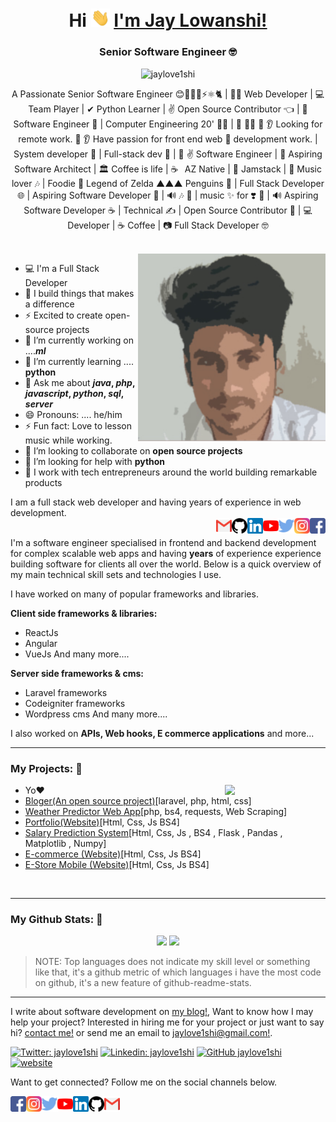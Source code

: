 <h1 align="center">
	Hi 
	<img src="https://raw.githubusercontent.com/jaylove1shi/jaylove1shi/main/hi.gif" width="30px">
	<a href="//jaylove1shi.com"> I'm Jay Lowanshi! </a> 
</h1>

<h3 align="center">Senior Software Engineer 🤓 </h3>

<p align="center"> 
	<img src='https://komarev.com/ghpvc/?username=jaylove1shi' alt='jaylove1shi'/>
</p>

<p align="center">
	A Passionate Senior Software Engineer 😊👨🏻‍💻⚡⚛️🐈 | 👨‍💻 Web Developer | 💻 Team Player | ✔ Python Learner | ✌ Open Source Contributor 👈 | 🧐 Software Engineer 🤘 |  Computer Engineering 20' 👨‍🎓 | 👊 👨‍💻 👀 👂 Looking for remote work. 👀 👂 Have passion for front end web 🌠 development work. | System developer 🤖 | Full-stack dev 🚀 | 🎉 ✌️ Software Engineer | 🚀 Aspiring Software Architect | 🏛 Coffee is life | ☕️⠀AZ Native | 🌵 Jamstack | 🥑 Music lover 🎶 | Foodie 🍜 Legend of Zelda ▲▲▲ Penguins 🐧 | Full Stack Developer 🌐 | Aspiring Software Developer 👾 | 🔊  🎶 🐨 |  music ✨ for ❣️ 🤖 |  🔊 Aspiring Software Developer ☕ | Technical ✍ | Open Source Contributor 🖤 | 💻 Developer | ☕️ Coffee |  📷 Full Stack Developer 🤓
</p>

<br>

<img align="right" width="300" height="300" alt="Profile" src="https://raw.githubusercontent.com/jaylove1shi/jaylove1shi/main/profile.jpg" />

- 💻 I'm a Full Stack Developer
- 🔭 I build things that makes a difference
- ⚡ Excited to create open-source projects
- 🔭 I’m currently working on ....***ml***
- 🌱 I’m currently learning .... **python**
- 💬 Ask me about ***java*, *php*, *javascript*, *python*, *sql*, *server***
- 😄 Pronouns: .... he/him
- ⚡ Fun fact: Love to lesson music while working.
- 👯 I’m looking to collaborate on **open source projects**
- 🤔 I’m looking for help with  **python**
- 💜 I work with tech entrepreneurs around the world building remarkable products

<div class="text-right">
<div align="left">
I am a full stack web developer and having years of experience in web development.
</div>
<a href="https://www.facebook.com/jaylove1shi">
<img align="right" alt="Jay's Facebook" width="25px" src="https://raw.githubusercontent.com/jaylove1shi/jaylove1shi/main/fb.svg" />
</a>
<a href="https://www.instagram.com/jaylove1shi/">
<img align="right" alt="Jay's Instagram" width="25px" src="https://raw.githubusercontent.com/jaylove1shi/jaylove1shi/main/insta.svg" />
</a>
<a href="https://twitter.com/jaylove1shi">
<img align="right" alt="Jay's Twitter" width="25px" src="https://raw.githubusercontent.com/jaylove1shi/jaylove1shi/main/twitter.svg" />
</a>
<a href="https://www.youtube.com/channel/UCQNH2Az50G6Av2_eUyroZuQ">
<img align="right" alt="Jay's Youtube" width="25px" src="https://raw.githubusercontent.com/jaylove1shi/jaylove1shi/main/youtube.svg" />
</a>
<a href="https://www.linkedin.com/in/jaylove1shi">
<img align="right" alt="Jay's Linkdein" width="25px" src="https://raw.githubusercontent.com/jaylove1shi/jaylove1shi/main/linkedin.svg" /> 
</a>
<a href="https://github.com/jaylove1shi">
<img align="right" alt="Jay's Github" width="25px" src="https://raw.githubusercontent.com/jaylove1shi/jaylove1shi/main/github.svg" />
</a>
<a href="mailto:jaylove1shi@gmail.com">
<img align="right" alt="Jay's Mail" width="25px" src="https://raw.githubusercontent.com/jaylove1shi/jaylove1shi/main/email.png" />
</a>
</div>

<br>

I'm a software engineer specialised in frontend and backend development for complex scalable web apps and having **years** of experience experience building software for clients all over the world. Below is a quick overview of my main technical skill sets and technologies I use.

I have worked on many of popular frameworks and libraries.

**Client side frameworks & libraries:**
- ReactJs
- Angular
- VueJs And many more....

**Server side frameworks & cms:**
- Laravel frameworks
- Codeigniter frameworks
- Wordpress cms And many more....

I also worked on **APIs, Web hooks, E commerce applications** and more...
<br>
<hr/>


### My Projects: 🖤
<img align="right" src="https://raw.githubusercontent.com/jaylove1shi/jaylove1shi/main/dev.gif" width="32%"/>

- Yo❤️
- [Bloger(An open source project)](https://github.com/)[laravel, php, html, css]
- [Weather Predictor Web App](https://github.com/)[php, bs4, requests, Web Scraping]
- [Portfolio(Website)](https://github.com)[Html, Css, Js BS4]
- [Salary Prediction System](https://github.com/)[Html, Css, Js , BS4 , Flask , Pandas , Matplotlib , Numpy]
- [E-commerce (Website)](https://github.com)[Html, Css, Js BS4]
- [E-Store Mobile (Website)](https://github.com)[Html, Css, Js BS4]
<br>
<hr/>


### My Github Stats: 🖤
<p align="center"> 
	<img  height="150" src="https://github-readme-stats.vercel.app/api?username=jaylove1shi&show_icons=true&hide_border=true">	
	<img height="150" src="https://github-readme-stats.vercel.app/api/top-langs/?username=anuraghazra&layout=compact"/>
</p>

>NOTE: Top languages does not indicate my skill level or something like that, it's a github metric of which languages i have the most code on github, it's a new feature of github-readme-stats.

<hr/>


I write about software development on [my blog!](https://www.jaylove1shi.com), Want to know how I may help your project? Interested in hiring me for your project or just want to say hi? [contact me!](https://www.jaylove1shi.com/contact-me) or send me an email to [jaylove1shi@gmail.com!](mailto:jaylove1shi@gmail.com).

[![Twitter: jaylove1shi](https://img.shields.io/twitter/follow/jaylove1shi?style=social)](https://twitter.com/jaylove1shi)
[![Linkedin: jaylove1shi](https://img.shields.io/badge/-jaylove1shi-blue?style=flat-square&logo=Linkedin&logoColor=white&link=https://www.linkedin.com/in/jaylove1shi/)](https://www.linkedin.com/in/jaylove1shi/)
[![GitHub jaylove1shi](https://img.shields.io/github/followers/jaylove1shi?label=follow&style=social)](https://github.com/jaylove1shi)
[![website](https://img.shields.io/badge/Blog-jaylove1shi.com-2648ff?style=flat-square&logo=google-chrome)](https://www.jaylove1shi.com)

Want to get connected? Follow me on the social channels below.

<p>
<a href="https://www.facebook.com/jaylove1shi">
	<img align="left" alt="Jay's Facebook" width="25px" src="https://raw.githubusercontent.com/jaylove1shi/jaylove1shi/main/fb.svg" />
</a>
<a href="https://www.instagram.com/jaylove1shi/">
	<img align="left" alt="Jay's Instagram" width="25px" src="https://raw.githubusercontent.com/jaylove1shi/jaylove1shi/main/insta.svg" />
</a>
<a href="https://twitter.com/jaylove1shi">
	<img align="left" alt="Jay's Twitter" width="25px" src="https://raw.githubusercontent.com/jaylove1shi/jaylove1shi/main/twitter.svg" />
</a>
<a href="https://www.youtube.com/channel/UCQNH2Az50G6Av2_eUyroZuQ">
	<img align="left" alt="Jay's Youtube" width="25px" src="https://raw.githubusercontent.com/jaylove1shi/jaylove1shi/main/youtube.svg" />
</a>
<a href="https://www.linkedin.com/in/jaylove1shi">
	<img align="left" alt="Jay's Linkdein" width="25px" src="https://raw.githubusercontent.com/jaylove1shi/jaylove1shi/main/linkedin.svg" /> 
</a>
<a href="https://github.com/jaylove1shi">
	<img align="left" alt="Jay's Github" width="25px" src="https://raw.githubusercontent.com/jaylove1shi/jaylove1shi/main/github.svg" />
</a>
<a href="mailto:jaylove1shi@gmail.com">
<img align="left" alt="Jay's Mail" width="25px" src="https://raw.githubusercontent.com/jaylove1shi/jaylove1shi/main/email.png" />
</a>
</p>

<br>

<!--
**jaylove1shi/jaylove1shi** is a ✨ _special_ ✨ repository because its `README.md` (this file) appears on your GitHub profile.
[![Website Badge](https://img.shields.io/badge/-crumet-47CCCC?style=flat&logo=Google-Chrome&logoColor=white&link=https://jaylove1nshi)](https://jaylove1nshi.com)
[![Linkedin Badge](https://img.shields.io/badge/-jaylove1shi-blue?style=flat&logo=Linkedin&logoColor=white&link=https://www.linkedin.com/in/jaylove1shi/)](https://www.linkedin.com/in/jaylove1shi/)
[![Twitter Badge](https://img.shields.io/badge/-@jaylove1shi-1ca0f1?style=flat&labelColor=1ca0f1&logo=twitter&logoColor=white&link=https://twitter.com/jaylove1shi)](https://twitter.com/jaylove1shi)
[![Instagram Badge](https://img.shields.io/badge/-@jaylove1shi-purple?style=flat&logo=instagram&logoColor=white&link=https://instagram.com/jaylove1shi/)](https://instagram.com/jaylove1shi)
[![Gmail Badge](https://img.shields.io/badge/-jaylove1shi-c14438?style=flat&logo=Gmail&logoColor=white&link=mailto:jaylove1shi@gmail.com)](mailto:jaylove1shi@gmail.com)

Here are some ideas to get you started:

- 🔭 I’m currently working on ...
- 🌱 I’m currently learning ...
- 👯 I’m looking to collaborate on ...
- 🤔 I’m looking for help with ...
- 💬 Ask me about ...
- 📫 How to reach me: ...
- 😄 Pronouns: ...
- ⚡ Fun fact: ...
-->
